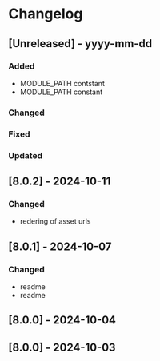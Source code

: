 # Changelog
## [Unreleased] - yyyy-mm-dd

### Added
- MODULE_PATH contstant
- MODULE_PATH constant

### Changed

### Fixed

### Updated

## [8.0.2] - 2024-10-11


### Changed
- redering of asset urls

## [8.0.1] - 2024-10-07


### Changed
- readme
- readme

## [8.0.0] - 2024-10-04


## [8.0.0] - 2024-10-03
